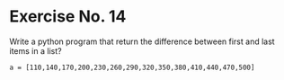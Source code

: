 # Exercise No. 14

Write a python program that return the difference between first and last items in a list?

`a = [110,140,170,200,230,260,290,320,350,380,410,440,470,500]`

